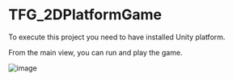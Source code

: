 # TFG_2DPlatformGame

To execute this project you need to have installed Unity platform.

From the main view, you can run and play the game.

![image](https://user-images.githubusercontent.com/49267946/115347262-79391700-a1b1-11eb-9446-18fc8f0cf3f7.png)
